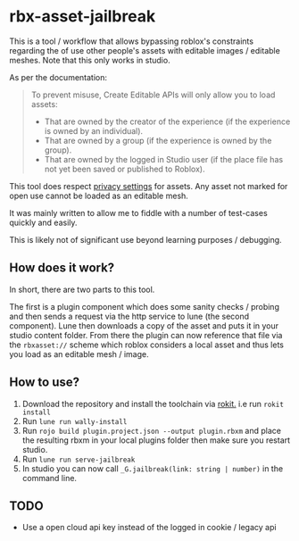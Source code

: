 # rbx-asset-jailbreak

This is a tool / workflow that allows bypassing roblox's constraints regarding the of use other people's assets with editable images / editable meshes. Note that this only works in studio.

As per the documentation:
> To prevent misuse, Create Editable APIs will only allow you to load assets:
> - That are owned by the creator of the experience (if the experience is owned by an individual).
> - That are owned by a group (if the experience is owned by the group).
> - That are owned by the logged in Studio user (if the place file has not yet been saved or published to Roblox).

This tool does respect [privacy settings](https://devforum.roblox.com/t/beta-privacy-for-newly-created-image-mesh-and-decal-assets/3930210) for assets. Any asset not marked for open use cannot be loaded as an editable mesh.

It was mainly written to allow me to fiddle with a number of test-cases quickly and easily.

This is likely not of significant use beyond learning purposes / debugging.

## How does it work?

In short, there are two parts to this tool.

The first is a plugin component which does some sanity checks / probing and then sends a request via the http service to lune (the second component). Lune then downloads a copy of the asset and puts it in your studio content folder. From there the plugin can now reference that file via the `rbxasset://` scheme which roblox considers a local asset and thus lets you load as an editable mesh / image.

## How to use?

1. Download the repository and install the toolchain via [rokit.](https://github.com/rojo-rbx/rokit) i.e run `rokit install`
2. Run `lune run wally-install`
3. Run `rojo build plugin.project.json --output plugin.rbxm` and place the resulting rbxm in your local plugins folder then make sure you restart studio.
4. Run `lune run serve-jailbreak`
5. In studio you can now call `_G.jailbreak(link: string | number)` in the command line.

## TODO

- Use a open cloud api key instead of the logged in cookie / legacy api